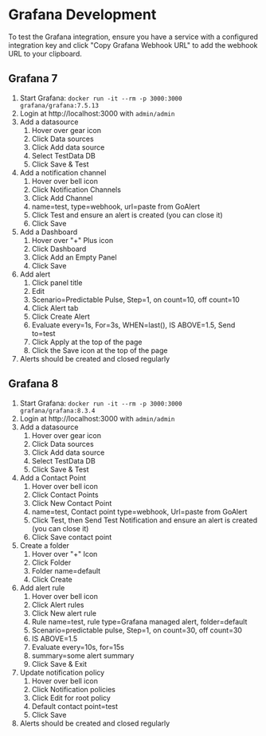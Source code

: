 # Grafana Development

To test the Grafana integration, ensure you have a service with a configured integration key and click "Copy Grafana Webhook URL" to add the webhook URL to your clipboard.

## Grafana 7

1. Start Grafana: `docker run -it --rm -p 3000:3000 grafana/grafana:7.5.13`
2. Login at http://localhost:3000 with `admin/admin`
3. Add a datasource
   1. Hover over gear icon
   2. Click Data sources
   3. Click Add data source
   4. Select TestData DB
   5. Click Save & Test
4. Add a notification channel
   1. Hover over bell icon
   2. Click Notification Channels
   3. Click Add Channel
   4. name=test, type=webhook, url=paste from GoAlert
   5. Click Test and ensure an alert is created (you can close it)
   6. Click Save
5. Add a Dashboard
   1. Hover over "+" Plus icon
   2. Click Dashboard
   3. Click Add an Empty Panel
   4. Click Save
6. Add alert
   1. Click panel title
   2. Edit
   3. Scenario=Predictable Pulse, Step=1, on count=10, off count=10
   4. Click Alert tab
   5. Click Create Alert
   6. Evaluate every=1s, For=3s, WHEN=last(), IS ABOVE=1.5, Send to=test
   7. Click Apply at the top of the page
   8. Click the Save icon at the top of the page
7. Alerts should be created and closed regularly

## Grafana 8

1. Start Grafana: `docker run -it --rm -p 3000:3000 grafana/grafana:8.3.4`
2. Login at http://localhost:3000 with `admin/admin`
3. Add a datasource
   1. Hover over gear icon
   2. Click Data sources
   3. Click Add data source
   4. Select TestData DB
   5. Click Save & Test
4. Add a Contact Point
   1. Hover over bell icon
   2. Click Contact Points
   3. Click New Contact Point
   4. name=test, Contact point type=webhook, Url=paste from GoAlert
   5. Click Test, then Send Test Notification and ensure an alert is created (you can close it)
   6. Click Save contact point
5. Create a folder
   1. Hover over "+" Icon
   2. Click Folder
   3. Folder name=default
   4. Click Create
6. Add alert rule
   1. Hover over bell icon
   2. Click Alert rules
   3. Click New alert rule
   4. Rule name=test, rule type=Grafana managed alert, folder=default
   5. Scenario=predictable pulse, Step=1, on count=30, off count=30
   6. IS ABOVE=1.5
   7. Evaluate every=10s, for=15s
   8. summary=some alert summary
   9. Click Save & Exit
7. Update notification policy
   1. Hover over bell icon
   2. Click Notification policies
   3. Click Edit for root policy
   4. Default contact point=test
   5. Click Save
8. Alerts should be created and closed regularly
